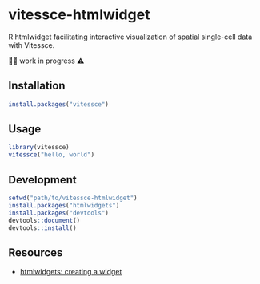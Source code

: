 # vitessce-htmlwidget

R htmlwidget facilitating interactive visualization of spatial single-cell data with Vitessce.

👷🚧 work in progress ⚠️


## Installation

```r
install.packages("vitessce")
```

## Usage

```r
library(vitessce)
vitessce("hello, world")
```

## Development

```r
setwd("path/to/vitessce-htmlwidget")
install.packages("htmlwidgets")
install.packages("devtools")
devtools::document()
devtools::install()

```

## Resources

- [htmlwidgets: creating a widget](http://www.htmlwidgets.org/develop_intro.html)
